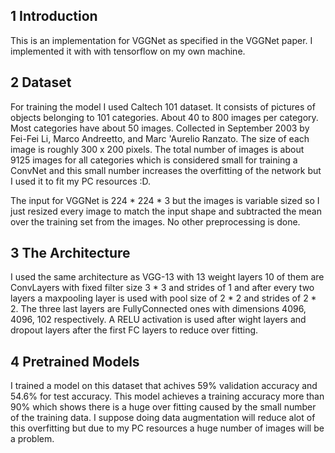 ## 1	Introduction

This is an implementation for VGGNet as specified in the VGGNet paper. I implemented it with with tensorflow on my own machine.

## 2	Dataset

For training the model I used Caltech 101 dataset. It consists of pictures of objects belonging to 101 categories. About 40 to 800 images per category. Most categories have about 50 images. Collected in September 2003 by Fei-Fei Li, Marco Andreetto, and Marc 'Aurelio Ranzato.  The size of each image is roughly 300 x 200 pixels. The total number of images is about 9125 images for all categories which is considered small for training a ConvNet and this small number increases the overfitting of the network but I used it to fit my PC resources :D.

The input for VGGNet is 224 * 224 * 3 but the images is variable sized so I just resized every image to match the input shape and subtracted the mean over the training set from the images. No other preprocessing is done.

## 3 	The Architecture

I used the same architecture as VGG-13 with 13 weight layers 10 of them are ConvLayers with fixed filter size 3 * 3 and strides of 1 and after every two layers a maxpooling layer is used with pool size of 2 * 2 and strides of 2 * 2. The three last layers are FullyConnected ones with dimensions 4096, 4096, 102 respectively. A RELU activation is used after wight layers and dropout layers after the first FC layers to reduce over fitting.

## 4	Pretrained Models

I trained a model on this dataset that achives 59% validation accuracy and 54.6% for test accuracy. This model achieves a training accuracy more than 90% which shows there is a huge over fitting caused by the small number of the training data. I suppose doing data augmentation will reduce alot of this overfitting but due to my PC resources a huge number of images will be a problem.
